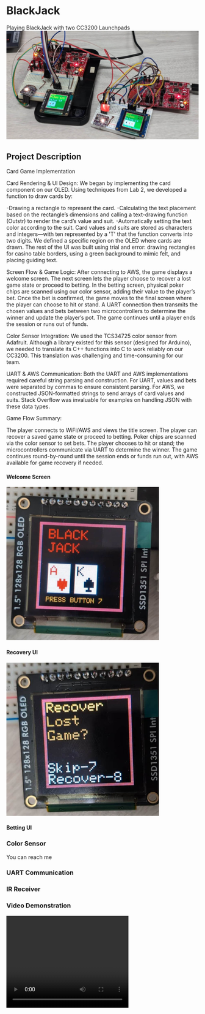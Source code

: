 # BlackJack 
Playing BlackJack with two CC3200 Launchpads
![TitleImage](content/image0.jpg)


## Project Description
Card Game Implementation

Card Rendering & UI Design:
We began by implementing the card component on our OLED. Using techniques from Lab 2, we developed a function to draw cards by:

-Drawing a rectangle to represent the card.
-Calculating the text placement based on the rectangle’s dimensions and calling a text-drawing function (Outstr) to render the card’s value and suit.
-Automatically setting the text color according to the suit.
Card values and suits are stored as characters and integers—with ten represented by a 'T' that the function converts into two digits. We defined a specific region on the OLED where cards are drawn. The rest of the UI was built using trial and error: drawing rectangles for casino table borders, using a green background to mimic felt, and placing guiding text.

Screen Flow & Game Logic:
After connecting to AWS, the game displays a welcome screen. The next screen lets the player choose to recover a lost game state or proceed to betting. In the betting screen, physical poker chips are scanned using our color sensor, adding their value to the player’s bet. Once the bet is confirmed, the game moves to the final screen where the player can choose to hit or stand. A UART connection then transmits the chosen values and bets between two microcontrollers to determine the winner and update the player’s pot. The game continues until a player ends the session or runs out of funds.

Color Sensor Integration:
We used the TCS34725 color sensor from Adafruit. Although a library existed for this sensor (designed for Arduino), we needed to translate its C++ functions into C to work reliably on our CC3200. This translation was challenging and time-consuming for our team.

UART & AWS Communication:
Both the UART and AWS implementations required careful string parsing and construction. For UART, values and bets were separated by commas to ensure consistent parsing. For AWS, we constructed JSON-formatted strings to send arrays of card values and suits. Stack Overflow was invaluable for examples on handling JSON with these data types.

Game Flow Summary:

The player connects to WiFi/AWS and views the title screen.
The player can recover a saved game state or proceed to betting.
Poker chips are scanned via the color sensor to set bets.
The player chooses to hit or stand; the microcontrollers communicate via UART to determine the winner.
The game continues round-by-round until the session ends or funds run out, with AWS available for game recovery if needed.


#### Welcome Screen
<img src="content/image1.jpg" alt="Example image" width="400" height="400">

#### Recovery UI
<img src="content/image2.jpg" alt="Example image" width="400" height="400">

#### Betting UI

### Color Sensor
You can reach me

### UART Communication

### IR Receiver


### Video Demonstration
<video width="320" height="240" controls>
  <source src="content/video.mp4" type="video/mp4">
  Your browser does not support the video tag.
</video>
